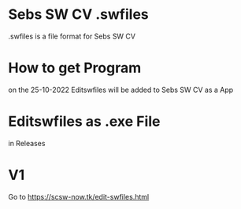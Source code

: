 # Sebs SW CV .swfiles
.swfiles is a file format for Sebs SW CV
# How to get Program
on the 25-10-2022
Editswfiles will be added to Sebs SW CV as a App
# Editswfiles as .exe File
in Releases
# V1
Go to https://scsw-now.tk/edit-swfiles.html
